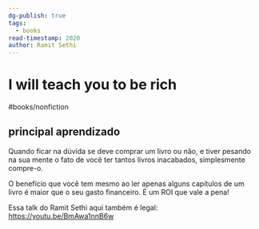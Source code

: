```yaml
---
dg-publish: true
tags:
  - books
read-timestamp: 2020
author: Ramit Sethi
---
```


# I will teach you to be rich

#books/nonfiction 

## principal aprendizado

Quando ficar na dúvida se deve comprar um livro ou não, e tiver pesando na sua mente o fato de você ter tantos livros inacabados, simplesmente compre-o.

O benefício que você tem mesmo ao ler apenas alguns capítulos de um livro é maior que o seu gasto financeiro. É um ROI que vale a pena!

Essa talk do Ramit Sethi aqui também é legal: https://youtu.be/BmAwa1nnB6w